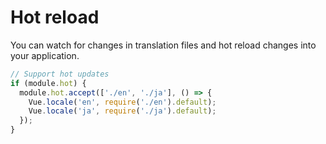 # Hot reload

You can watch for changes in translation files and hot reload changes into your application.

```javascript
// Support hot updates
if (module.hot) {
  module.hot.accept(['./en', './ja'], () => {
    Vue.locale('en', require('./en').default);
    Vue.locale('ja', require('./ja').default);
  });
}
```